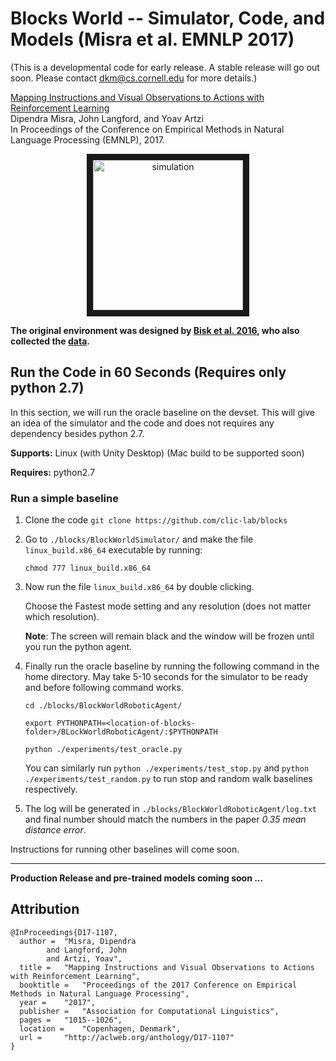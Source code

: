 # Blocks World -- Simulator, Code, and Models (Misra et al. EMNLP 2017)

(This is a developmental code for early release. A stable release will go out soon. Please contact dkm@cs.cornell.edu for more details.)

[Mapping Instructions and Visual Observations to Actions with Reinforcement Learning](https://arxiv.org/abs/1704.08795)  
Dipendra Misra, John Langford, and Yoav Artzi  
In Proceedings of the Conference on Empirical Methods in Natural Language Processing (EMNLP), 2017.  


<p align="center"><a href="https://youtu.be/fmCP-SdDOT0" target="_blank"><img src="http://www.cs.cornell.edu/~dkm/img/emnlp2017-sim.jpg"  alt="simulation" width="240" border="10"/></a></p>


**The original environment was designed by [Bisk et al. 2016](http://yonatanbisk.com/papers/2016-NAACL.pdf), who also collected the [data](https://groundedlanguage.github.io/).**

## Run the Code in 60 Seconds (Requires only python 2.7)

In this section, we will run the oracle baseline on the devset. 
This will give an idea of the simulator and the code and does not requires any dependency besides python 2.7.

**Supports:** Linux (with Unity Desktop)   (Mac build to be supported soon)

**Requires:** python2.7

### Run a simple baseline

1) Clone the code  ``git clone https://github.com/clic-lab/blocks``
2) Go to ``./blocks/BlockWorldSimulator/`` and make the file ``linux_build.x86_64`` executable by running:

     ``chmod 777 linux_build.x86_64``

3) Now run the file ``linux_build.x86_64`` by double clicking.

   Choose the Fastest mode setting and any resolution (does not matter which resolution). 
   
   **Note**: The screen will remain black and the window will be frozen until you run the python agent.
   
3) Finally run the oracle baseline by running the following command in the home directory.
   May take 5-10 seconds for the simulator to be ready and before following command works.
     
      ``cd ./blocks/BlockWorldRoboticAgent/``
      
      ``export PYTHONPATH=<location-of-blocks-folder>/BLockWorldRoboticAgent/:$PYTHONPATH``
      
      ``python ./experiments/test_oracle.py``
      
   You can similarly run ``python ./experiments/test_stop.py`` and ``python ./experiments/test_random.py``
   to run stop and random walk baselines respectively.
      
4) The log will be generated in ``./blocks/BlockWorldRoboticAgent/log.txt`` and final number should match
    the numbers in the paper *0.35 mean distance error*.
    
Instructions for running other baselines will come soon.

-------

**Production Release and pre-trained models coming soon ...**

## Attribution

```
@InProceedings{D17-1107,
  author = 	"Misra, Dipendra
		and Langford, John
		and Artzi, Yoav",
  title = 	"Mapping Instructions and Visual Observations to Actions with Reinforcement Learning",
  booktitle = 	"Proceedings of the 2017 Conference on Empirical Methods in Natural Language Processing",
  year = 	"2017",
  publisher = 	"Association for Computational Linguistics",
  pages = 	"1015--1026",
  location = 	"Copenhagen, Denmark",
  url = 	"http://aclweb.org/anthology/D17-1107"
}
```

